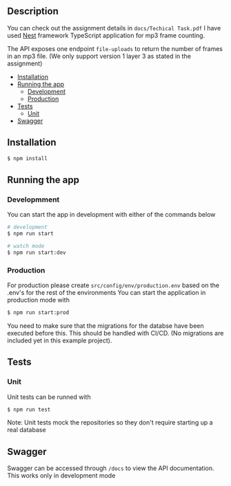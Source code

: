 ## Description

You can check out the assignment details in `docs/Techical Task.pdf`
I have used [Nest](https://github.com/nestjs/nest) framework TypeScript application for mp3 frame counting.

The API exposes one endpoint `file-uploads` to return the number of frames in an mp3 file. (We only support version 1 layer 3 as stated in the assignment)

- [Installation](#installation)
- [Running the app](#running-the-app)
  - [Development](#development)
  - [Production](#production)
- [Tests](#tests)
  - [Unit](#unit)
- [Swagger](#swagger)

## Installation

```bash
$ npm install
```

## Running the app

### Developmment

You can start the app in development with either of the commands below

```bash
# development
$ npm run start

# watch mode
$ npm run start:dev
```

### Production

For production please create `src/config/env/production.env` based on the .env's for the rest of the environments
You can start the application in production mode with

```bash
$ npm run start:prod
```

You need to make sure that the migrations for the databse have been executed before this. This should be handled with CI/CD. (No migrations are included yet in this example project).

## Tests

### Unit

Unit tests can be runned with

```bash
$ npm run test
```

Note: Unit tests mock the repositories so they don't require starting up a real database

## Swagger

Swagger can be accessed through `/docs` to view the API documentation.
This works only in development mode
